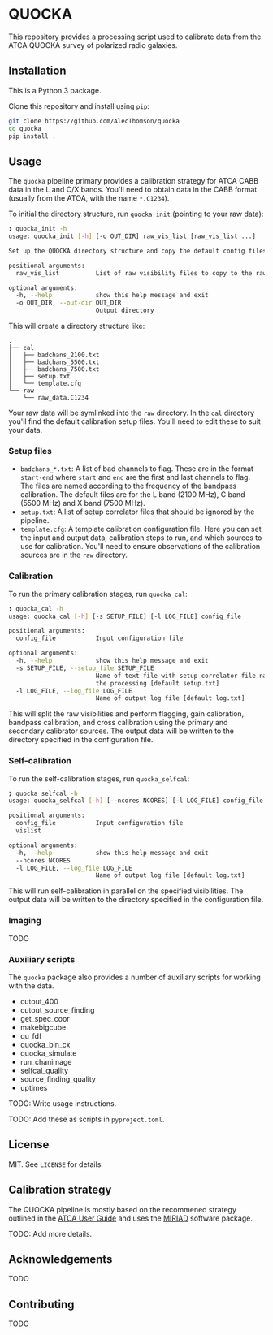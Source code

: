 # QUOCKA

This repository provides a processing script used to calibrate data from the ATCA QUOCKA survey of polarized radio galaxies.

## Installation

This is a Python 3 package.

Clone this repository and install using `pip`:
```bash
git clone https://github.com/AlecThomson/quocka
cd quocka
pip install .
```

## Usage

The `quocka` pipeline primary provides a calibration strategy for ATCA CABB data in the L and C/X bands. You'll need to obtain data in the CABB format (usually from the ATOA, with the name `*.C1234`).

To initial the directory structure, run `quocka init` (pointing to your raw data):
```bash
❯ quocka_init -h
usage: quocka_init [-h] [-o OUT_DIR] raw_vis_list [raw_vis_list ...]

Set up the QUOCKA directory structure and copy the default config files.

positional arguments:
  raw_vis_list          List of raw visibility files to copy to the raw directory

optional arguments:
  -h, --help            show this help message and exit
  -o OUT_DIR, --out-dir OUT_DIR
                        Output directory
```

This will create a directory structure like:
```
.
├── cal
│   ├── badchans_2100.txt
│   ├── badchans_5500.txt
│   ├── badchans_7500.txt
│   ├── setup.txt
│   └── template.cfg
└── raw
    └── raw_data.C1234
```
Your raw data will be symlinked into the `raw` directory. In the `cal` directory you'll find the default calibration setup files. You'll need to edit these to suit your data.

### Setup files

  - `badchans_*.txt`: A list of bad channels to flag. These are in the format `start-end` where `start` and `end` are the first and last channels to flag. The files are named according to the frequency of the bandpass calibration. The default files are for the L band (2100 MHz), C band (5500 MHz) and X band (7500 MHz).
  - `setup.txt`: A list of setup correlator files that should be ignored by the pipeline.
  - `template.cfg`: A template calibration configuration file. Here you can set the input and output data, calibration steps to run, and which sources to use for calibration. You'll need to ensure observations of the calibration sources are in the `raw` directory.

### Calibration
To run the primary calibration stages, run `quocka_cal`:
```bash
❯ quocka_cal -h
usage: quocka_cal [-h] [-s SETUP_FILE] [-l LOG_FILE] config_file

positional arguments:
  config_file           Input configuration file

optional arguments:
  -h, --help            show this help message and exit
  -s SETUP_FILE, --setup_file SETUP_FILE
                        Name of text file with setup correlator file names included so that they can be ignored during
                        the processing [default setup.txt]
  -l LOG_FILE, --log_file LOG_FILE
                        Name of output log file [default log.txt]
```
This will split the raw visibilities and perform flagging, gain calibration, bandpass calibration, and cross calibration using the primary and secondary calibrator sources. The output data will be written to the directory specified in the configuration file.

### Self-calibration
To run the self-calibration stages, run `quocka_selfcal`:
```bash
❯ quocka_selfcal -h
usage: quocka_selfcal [-h] [--ncores NCORES] [-l LOG_FILE] config_file vislist [vislist ...]

positional arguments:
  config_file           Input configuration file
  vislist

optional arguments:
  -h, --help            show this help message and exit
  --ncores NCORES
  -l LOG_FILE, --log_file LOG_FILE
                        Name of output log file [default log.txt]
```
This will run self-calibration in parallel on the specified visibilities. The output data will be written to the directory specified in the configuration file.

### Imaging
TODO

### Auxiliary scripts
The `quocka` package also provides a number of auxiliary scripts for working with the data.
- cutout_400
- cutout_source_finding
- get_spec_coor
- makebigcube
- qu_fdf
- quocka_bin_cx
- quocka_simulate
- run_chanimage
- selfcal_quality
- source_finding_quality
- uptimes

TODO: Write usage instructions.

TODO: Add these as scripts in `pyproject.toml`.

## License
MIT. See `LICENSE` for details.

## Calibration strategy
The QUOCKA pipeline is mostly based on the recommened strategy outlined in the [ATCA User Guide](https://www.atnf.csiro.au/computing/software/miriad/tutorials.html) and uses the [MIRIAD](https://www.atnf.csiro.au/computing/software/miriad/) software package.

TODO: Add more details.

## Acknowledgements
TODO

## Contributing
TODO

